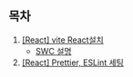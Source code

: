 ## 목차

1. [[React] vite React설치](/2024/10/17/set-up/)
   - [SWC 설명](/2024/10/17/swc/)
1. [[React] Prettier, ESLint 세팅](/2024/10/18/Prettier_ESLint/)
